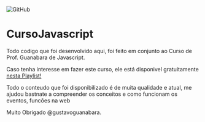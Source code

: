 ![GitHub](https://img.shields.io/github/license/luccastraumer/CursoJavascript)

# CursoJavascript

Todo codigo que foi desenvolvido aqui, foi feito em conjunto ao Curso de Prof. Guanabara de Javascript.

Caso tenha interesse em fazer este curso, ele está disponivel gratuitamente [nesta Playlist!](https://www.youtube.com/watch?v=BXqUH86F-kA&list=PLntvgXM11X6pi7mW0O4ZmfUI1xDSIbmTm)

Todo o conteudo que foi disponibilizado é de muita qualidade e atual, me ajudou bastnate a compreender os conceitos e como funcionam os eventos, funcões na web

Muito Obrigado @gustavoguanabara.
